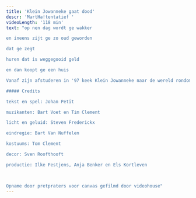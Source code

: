 ```yaml
---
title: 'Klein Jowanneke gaat dood'
descr: 'MartHa!tentatief '
videoLength: '118 min'
text: "op nen dag wordt ge wakker

en ineens zijt ge zo oud geworden

dat ge zegt

huren dat is weggegooid geld

en dan koopt ge een huis

Vanaf zijn afstuderen in '97 keek Klein Jowanneke naar de wereld rondom zich. Dat resulteerde in vier voorstellingen waarin zijn blik steeds scherper werd. De wereld steeds groter. Zijn vertelling steeds intenser.Na Klein Jowanneke Ziet de Dinges Rondom Zich (1997), Klein Jowanneke is een Aardig Manneke (2003) en Klein Jowanneke Zaaagt (2004) is deze voorstelling het sluitstuk, de bloemekee van deze toneelreeks.

##### Credits

tekst en spel: Johan Petit

muzikanten: Bart Voet en Tim Clement

licht en geluid: Steven Frederickx

eindregie: Bart Van Nuffelen

kostuums: Tom Clement

decor: Sven Roofthooft

productie: Ilke Festjens, Anja Benker en Els Kortleven

‍

Opname door pretpraters voor canvas gefilmd door videohouse"
---
```

